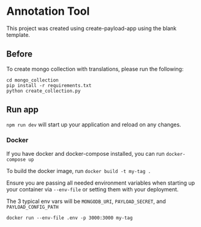 # Annotation Tool

This project was created using create-payload-app using the blank template.

## Before
To create mongo collection with translations, please run the following:
```
cd mongo_collection
pip install -r requirements.txt
python create_collection.py
```

## Run app

`npm run dev` will start up your application and reload on any changes.

### Docker

If you have docker and docker-compose installed, you can run `docker-compose up`

To build the docker image, run `docker build -t my-tag .`

Ensure you are passing all needed environment variables when starting up your container via `--env-file` or setting them with your deployment.

The 3 typical env vars will be `MONGODB_URI`, `PAYLOAD_SECRET`, and `PAYLOAD_CONFIG_PATH`

`docker run --env-file .env -p 3000:3000 my-tag`
